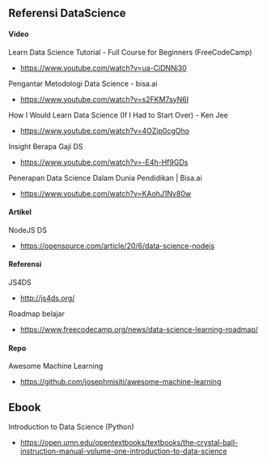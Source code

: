## Referensi DataScience

#### Video

Learn Data Science Tutorial - Full Course for Beginners (FreeCodeCamp)
- https://www.youtube.com/watch?v=ua-CiDNNj30

Pengantar Metodologi Data Science - bisa.ai
- https://www.youtube.com/watch?v=s2FKM7syN6I

How I Would Learn Data Science (If I Had to Start Over) - Ken Jee
- https://www.youtube.com/watch?v=4OZip0cgOho

Insight Berapa Gaji DS
- https://www.youtube.com/watch?v=-E4h-Hf9GDs

Penerapan Data Science Dalam Dunia Pendidikan | Bisa.ai
- https://www.youtube.com/watch?v=KAohJ1Nv80w

#### Artikel

NodeJS DS

- https://opensource.com/article/20/6/data-science-nodejs

#### Referensi

JS4DS

- http://js4ds.org/

Roadmap belajar

- https://www.freecodecamp.org/news/data-science-learning-roadmap/

#### Repo

Awesome Machine Learning

- https://github.com/josephmisiti/awesome-machine-learning


## Ebook

Introduction to Data Science (Python)
- https://open.umn.edu/opentextbooks/textbooks/the-crystal-ball-instruction-manual-volume-one-introduction-to-data-science
